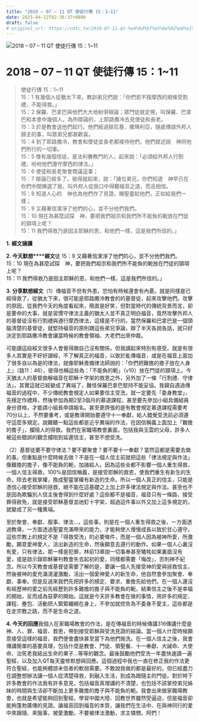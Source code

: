 ```yaml
---
title: "2018 – 07 – 11 QT 使徒行傳 15：1~11"
date: 2025-04-12T02:36:37+0800
draft: false
# original_url: https://cmtc.tw/2018-07-11-qt-%e4%bd%bf%e5%be%92%e8%a1%8c%e5%82%b3-15%ef%bc%9a111
---
```


![2018 – 07 – 11 QT 使徒行傳 15：1\~11](/images/qt.jpg   "2018 – 07 – 11 QT 使徒行傳 15：1\~11")

# 2018 – 07 – 11 QT 使徒行傳 15：1\~11

> 使徒行傳 15：1\~11  
> 15：1 有幾個人從猶太下來，教訓弟兄們說：「你們若不按摩西的規條受割禮，不能得救。」  
> 15：2 保羅、巴拿巴與他們大大地紛爭辯論；眾門徒就定規，叫保羅、巴拿巴和本會中幾個人，為所辯論的，上耶路撒冷去見使徒和長老。  
> 15：3 於是教會送他們起行。他們經過腓尼基、撒瑪利亞，隨處傳說外邦人歸主的事，叫眾弟兄都甚歡喜。  
> 15：4 到了耶路撒冷，教會和使徒並長老都接待他們，他們就述說　神同他們所行的一切事。  
> 15：5 惟有幾個信徒，是法利賽教門的人，起來說：「必須給外邦人行割禮，吩咐他們遵守摩西的律法。」  
> 15：6 使徒和長老聚會商議這事；  
> 15：7 辯論已經多了，彼得就起來，說：「諸位弟兄，你們知道　神早已在你們中間揀選了我，叫外邦人從我口中得聽福音之道，而且相信。  
> 15：8 知道人心的　神也為他們作了見證，賜聖靈給他們，正如給我們一樣；  
> 15：9 又藉著信潔淨了他們的心，並不分他們我們。  
> 15：10 現在為甚麼試探　神，要把我們祖宗和我們所不能負的軛放在門徒的頸項上呢？  
> 15：11 我們得救乃是因主耶穌的恩，和他們一樣，這是我們所信的。」

**1.** **經文誦讀**

**2. 今天默想****經文**徒 15：9 又藉著信潔淨了他們的心，並不分他們我們。  
15：10 現在為甚麼試探　神，要把我們祖宗和我們所不能負的軛放在門徒的頸項上呢？  
15：11 我們得救乃是因主耶穌的恩，和他們一樣，這是我們所信的。」

**3. 分享默想經文**（1）傳福音不但有外患，恐怕有時候還會有內憂。就是同樣是已經得救了，從猶太下來，很可能是耶路撒冷教會的的基督徒，起來攻擊他們。攻擊的原因，從我們今天的角度看起來，簡直是好笑，但對當時代的傳統背景而言，卻是要命的大事，就是習慣守律法主義的猶太人並不真正明白福音，竟然攻擊外邦人的基督徒沒有行割禮與遵行摩西律法，這樣是不行的。當然保羅和巴拿巴是一個頭腦清楚的基督徒，就堅持福音的原則跟這些弟兄爭論，辯了半天各說各話，就只好決定到耶路撒冷教會讓當時候的教會領袖、大老們出來仲裁。

可能讀這段經文很多人會覺得跟自己沒有關係，但我讀起來特別有感受。就是有很多人其實是不好好讀經，不了解真正的福音，以致於亂傳福音，或是在福音上面加了很多自以為是的律法，就像耶穌責備律法師說的：「你們把難擔的擔子放在人身上」（路11：46），彼得也稱這些為：「不能負的軛」（v10）放在門徒的頸項上。今天猶太人的基督曲解福音在耶穌十字架的救恩之外，另外加了一條「行割禮、守律法」，其實這就已經變成了異端了，難怪保羅巴拿巴堅持不能妥協。我親自遇過傳福音的過程中，不少傳統教會規定人如果要信主受洗，就一定要先「委身教堂」，先穩定作禮拜，然後參加為期2至3個月的慕道課程，甚至要先參加小組具備組員身份資格，才能請小組長申請報名。甚至更誇張的是有教會規定慕道課程需要考70分以上，不然要重考，或是教導開始要遵守十一奉獻，給人錯覺受洗前必須遵守這麼多規定。說難聽一點這些都是近乎異端的作法，在因信稱義上面加上「難擔的擔子」，攔阻人的得救。我們在家職場教會裏面，包括我與玉雲的父母，許多人被這些錯誤的觀念攔阻到延遲信主，甚至不想受洗。

（2）基督徒要不要守律法？要不要聚會？要不要十一奉獻？當然這都是需要去做的事。但重點是什麼時候去做？不是在一個人信主前就把這些「律法規定與作法」像難擔的擔子，像不能負的軛，加諸給人。因為這些全都不影響一個人重生得救，一個人信主得救，100%是因信稱義，是接受耶穌的救恩，使我們重生有新生的生命，除去老我掌權，換成聖靈掌權有新造的生命。所以一個人真正的信主，只能是憑信心接受耶穌的拯救，絕不能在這基礎之上加上許多律法規定與作法。甚至也不是因為欺騙別人信主後會得到什麼好處？這些都不是福音，福音只有一條路，接受罪得赦免，就是接受耶穌基督並祂釘十字架，超過這件事以外又加上這多規定的，就變成了另一種異端。

至於聚會、奉獻、服事、律法…，這些事，則是在一個人重生得救之後，一方面透過教導，一方面透過聖靈充滿帶來的能力，才能夠使人慢慢成長以致於甘心遵守。這些宗教上的規定不是「得救受洗」的必要條件，而是一個人因為被神所愛，所激勵，願意愛神愛人，活出新造的生命，然後願意去遵行的動作。如果一個人心裏沒有愛，只有律法，那一樣是犯罪，林前13章說一切事奉甚至犧牲如果裏面沒有愛，或是啟示錄耶穌審判教會失去起初的愛，同樣都需要「悔改」，否則神不紀念。所以今天教會或基督徒需要了解的是，要讓一個人先接受神的愛與拯救信主，然後被神的愛充滿澆灌激勵，活出一個愛神愛人的新生命，他自然會參加聚會、奉獻、事奉。但是反過來我們先把許多的規定、要求、重擔先給他們，在一個人還沒有經歷神的愛之前先經歷到許多難擔的擔子與不能負的軛，結果信主之後不是幸福的開始，反而成為惡夢的開始。這就是今天許多教會在做的事情，用許多的規定、課程、壘包、活動把人緊緊纏繞在身上，不參加就控告為不委身不愛主，這些都是在走宗教之路，而不是生命之道。

**4. 今天的回應**我個人在家職場教會的作法，是在傳福音的時候傳講316傳講什麼是神、人、罪、福音、救恩，帶到接受耶穌與受洗見證的結論。當一個人什麼時候願意接受這樣的福音，我們便會盡快甚至當下為他們施洗。在一個人信主之後，我會傳講簡單的基要真理，包括什麼是教會、門徒、領聖餐、十一奉獻、大誡命、大使命、治死老我結出生命的果子…等等的觀念。最後鼓勵他們受洗一年盡快速讀一遍聖經，以及加入QT每天靈修默想與回應。這個過程中我也一直在修正我的作法更符合聖經，也能夠體諒未信者的軟弱需要。不敢說我做的都是最好的，但已經盡力在調整想辦法讓一個人從清楚得救，到融入生活，到成為跟隨主的門徒。對於時下許多教會的作法我有許多意見，包括福音真理講的不清楚，也包括不該掌控弟兄姊妹的時間與生活卻不斷加上更多難擔的擔子與不能負的軛。我會出來做家職場教會，也就是希望能夠回到聖經，學習中國大陸、回教世界雖然受逼迫，但是福音卻能夠篷勃廣傳的見證。讓福音回到福音的本質，讓我們在生活中、在與神同行的愛中來跟隨、來服事，被愛激勵，不要被律法激動，求主憐憫，阿們！